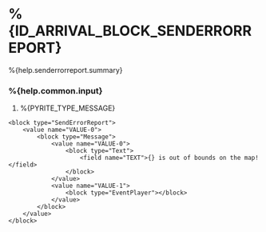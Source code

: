 # %{ID_ARRIVAL_BLOCK_SENDERRORREPORT}

%{help.senderrorreport.summary}

### %{help.common.input}

1. %{PYRITE_TYPE_MESSAGE}

```
<block type="SendErrorReport">
    <value name="VALUE-0">
        <block type="Message">
            <value name="VALUE-0">
                <block type="Text">
                    <field name="TEXT">{} is out of bounds on the map!</field>
                </block>
            </value>
            <value name="VALUE-1">
                <block type="EventPlayer"></block>
            </value>
        </block>
    </value>
</block>
```